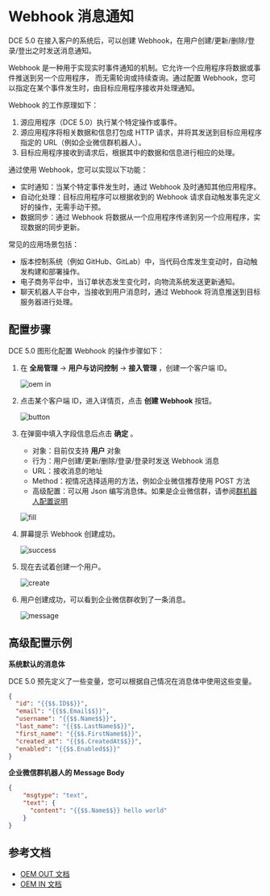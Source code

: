 # Webhook 消息通知

DCE 5.0 在接入客户的系统后，可以创建 Webhook，在用户创建/更新/删除/登录/登出之时发送消息通知。

Webhook 是一种用于实现实时事件通知的机制。它允许一个应用程序将数据或事件推送到另一个应用程序，
而无需轮询或持续查询。通过配置 Webhook，您可以指定在某个事件发生时，由目标应用程序接收并处理通知。

Webhook 的工作原理如下：

1. 源应用程序（DCE 5.0）执行某个特定操作或事件。
2. 源应用程序将相关数据和信息打包成 HTTP 请求，并将其发送到目标应用程序指定的 URL（例如企业微信群机器人）。
3. 目标应用程序接收到请求后，根据其中的数据和信息进行相应的处理。

通过使用 Webhook，您可以实现以下功能：

- 实时通知：当某个特定事件发生时，通过 Webhook 及时通知其他应用程序。
- 自动化处理：目标应用程序可以根据收到的 Webhook 请求自动触发事先定义好的操作，无需手动干预。
- 数据同步：通过 Webhook 将数据从一个应用程序传递到另一个应用程序，实现数据的同步更新。

常见的应用场景包括：

- 版本控制系统（例如 GitHub、GitLab）中，当代码仓库发生变动时，自动触发构建和部署操作。
- 电子商务平台中，当订单状态发生变化时，向物流系统发送更新通知。
- 聊天机器人平台中，当接收到用户消息时，通过 Webhook 将消息推送到目标服务器进行处理。

## 配置步骤

DCE 5.0 图形化配置 Webhook 的操作步骤如下：

1. 在 __全局管理__ -> __用户与访问控制__ -> __接入管理__ ，创建一个客户端 ID。

    ![oem in](https://docs.daocloud.io/daocloud-docs-images/docs/zh/docs/ghippo/best-practice/oem/images/webh01.png)

1. 点击某个客户端 ID，进入详情页，点击 __创建 Webhook__ 按钮。

    ![button](https://docs.daocloud.io/daocloud-docs-images/docs/zh/docs/ghippo/best-practice/oem/images/webh02.png)

1. 在弹窗中填入字段信息后点击 __确定__ 。

    - 对象：目前仅支持 __用户__ 对象
    - 行为：用户创建/更新/删除/登录/登录时发送 Webhook 消息
    - URL：接收消息的地址
    - Method：视情况选择适用的方法，例如企业微信推荐使用 POST 方法
    - 高级配置：可以用 Json 编写消息体。如果是企业微信群，请参阅[群机器人配置说明](https://developer.work.weixin.qq.com/document/path/91770)

    ![fill](https://docs.daocloud.io/daocloud-docs-images/docs/zh/docs/ghippo/best-practice/oem/images/webh03.png)

1. 屏幕提示 Webhook 创建成功。

    ![success](https://docs.daocloud.io/daocloud-docs-images/docs/zh/docs/ghippo/best-practice/oem/images/webh04.png)

1. 现在去试着创建一个用户。

    ![create](https://docs.daocloud.io/daocloud-docs-images/docs/zh/docs/ghippo/best-practice/oem/images/webh05.png)

1. 用户创建成功，可以看到企业微信群收到了一条消息。

    ![message](https://docs.daocloud.io/daocloud-docs-images/docs/zh/docs/ghippo/best-practice/oem/images/webh06.png)

## 高级配置示例

**系统默认的消息体**

DCE 5.0 预先定义了一些变量，您可以根据自己情况在消息体中使用这些变量。

```json
{
  "id": "{{$$.ID$$}}",
  "email": "{{$$.Email$$}}",
  "username": "{{$$.Name$$}}",
  "last_name": "{{$$.LastName$$}}",
  "first_name": "{{$$.FirstName$$}}",
  "created_at": "{{$$.CreatedAt$$}}",
  "enabled": "{{$$.Enabled$$}}"
}
```

**企业微信群机器人的 Message Body**

```json
{
    "msgtype": "text",
    "text": {
      "content": "{{$$.Name$$}} hello world"
    }
}
```

## 参考文档

- [OEM OUT 文档](../../best-practice/oem/oem-out.md)
- [OEM IN 文档](../../best-practice/oem/oem-in.md)
